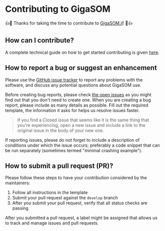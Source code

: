 # Contributing to GigaSOM

:+1::tada: Thanks for taking the time to contribute to [GigaSOM.jl](https://github.com/LCSB-BioCore/GigaSOM.jl)! :tada::+1:

## How can I contribute?

A complete technical guide on how to get started contributing is given [here](https://lcsb-biocore.github.io/GigaSOM.jl/stable/howToContribute/).

## How to report a bug or suggest an enhancement

Please use the [GitHub issue tracker](https://github.com/LCSB-BioCore/GigaSOM.jl/issues) to report any problems with the software, and discuss any potential questions about GigaSOM use.

Before creating bug reports, please check [the open
issues](https://github.com/LCSB-BioCore/GigaSOM.jl/issues) as you might find
out that you don't need to create one. When you are creating a bug report,
please include as many details as possible. Fill out the required template, the
information it asks for helps us resolve issues faster.

> If you find a Closed issue that seems like it is the same thing that
  you're experiencing, open a new issue and include a link to the original issue
  in the body of your new one.

If reporting issues, please do not forget to include a description of conditions under which the issue occurs; preferably a code snippet that can be run separately (sometimes termed "minimal crashing example").

## How to submit a pull request (PR)?

Please follow these steps to have your contribution considered by the maintainers:

1. Follow all instructions in the template
2. Submit your pull request against the `develop` branch
3. After you submit your pull request, verify that all status checks are passing

After you submitted a pull request, a label might be assigned that allows us
to track and manage issues and pull requests.